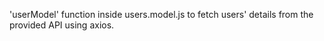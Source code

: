 'userModel' function inside users.model.js to fetch users' details from the provided API using axios.
